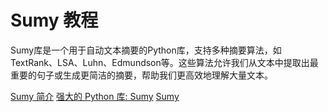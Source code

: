 # Sumy 教程

<show-structure depth="2"/>


Sumy库是一个用于自动文本摘要的Python库，支持多种摘要算法，如TextRank、LSA、Luhn、Edmundson等。这些算法允许我们从文本中提取出最重要的句子或生成更简洁的摘要，帮助我们更高效地理解大量文本。


<seealso>
<category ref="ref_docs">
    <a href="https://mp.weixin.qq.com/s/XQBqYHvTLUK9yaihi9xUTA">Sumy 简介</a>
    <a href="https://mp.weixin.qq.com/s/sj1Tb2bk_sYbyyhrfBs2CQ">强大的 Python 库: Sumy</a>
</category>
<category ref="ref_github">
    <a href="https://github.com/miso-belica/sumy">Sumy</a>
</category>
<category ref="ref_issues"></category>
<category ref="ref_hf"></category>
<category ref="ref_ms"></category>
</seealso>